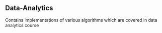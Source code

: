 ## Data-Analytics
Contains implementations of various algorithms which are covered in data analytics course
